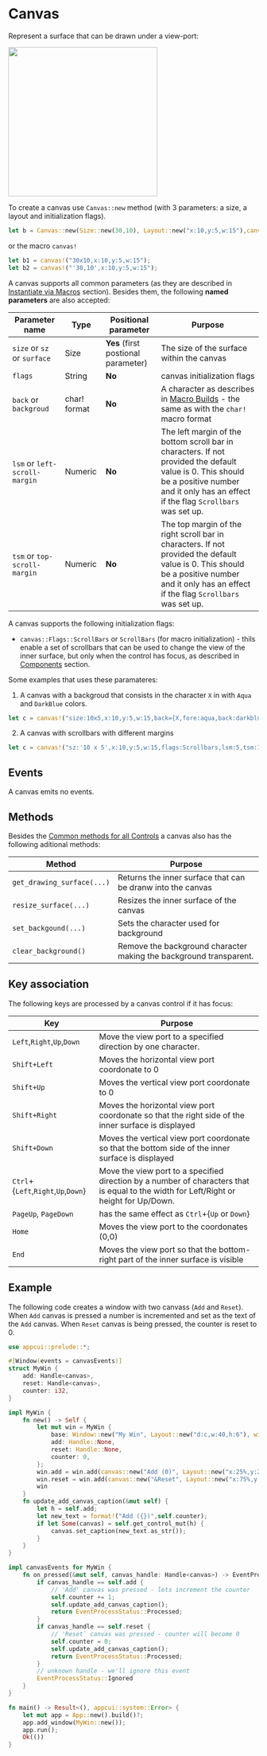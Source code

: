 # Canvas

Represent a surface that can be drawn under a view-port:

<img src="img/control.png" width=300/>

To create a canvas use `Canvas::new` method (with 3 parameters: a size, a layout and initialization flags).
```rs
let b = Canvas::new(Size::new(30,10), Layout::new("x:10,y:5,w:15"),canvas::Flags::None);
```
or the macro `canvas!`
```rs
let b1 = canvas!("30x10,x:10,y:5,w:15");
let b2 = canvas!("'30,10',x:10,y:5,w:15");
```

A canvas supports all common parameters (as they are described in [Instantiate via Macros](../instantiate_via_macros.md) section). Besides them, the following **named parameters** are also accepted:

| Parameter name                | Type         | Positional parameter                | Purpose                                                                                                                                                                                         |
| ----------------------------- | ------------ | ----------------------------------- | ----------------------------------------------------------------------------------------------------------------------------------------------------------------------------------------------- |
| `size` or `sz` or `surface`   | Size         | **Yes** (first postional parameter) | The size of the surface within the canvas                                                                                                                                                       |
| `flags`                       | String       | **No**                              | canvas initialization flags                                                                                                                                                                     |
| `back` or `backgroud`         | char! format | **No**                              | A character as describes in [Macro Builds](../../chapter-2/screen.md#macro-builds) - the same as with the  `char!` macro format                                                                 |
| `lsm` or `left-scroll-margin` | Numeric      | **No**                              | The left margin of the bottom scroll bar in characters. If not provided the default value is 0. This should be a positive number and it only has an effect if the flag `Scrollbars` was set up. |
| `tsm` or `top-scroll-margin`  | Numeric      | **No**                              | The top margin of the right scroll bar in characters. If not provided the default value is 0. This should be a positive number and it only has an effect if the flag `Scrollbars` was set up.   |

A canvas supports the following initialization flags:
* `canvas::Flags::ScrollBars` or `ScrollBars` (for macro initialization) - thils enable a set of scrollbars that can be used to change the view of the inner surface, but only when the control has focus, as described in [Components](../components.md) section.

Some examples that uses these paramateres:
1. A canvas with a backgroud that consists in the character `X` in with `Aqua` and `DarkBlue` colors.
```rs
let c = canvas!("size:10x5,x:10,y:5,w:15,back={X,fore:aqua,back:darkblue}");
```
2. A canvas with scrollbars with different margins
```rs
let c = canvas!("sz:'10 x 5',x:10,y:5,w:15,flags:Scrollbars,lsm:5,tsm:1");
```

## Events
A canvas emits no events.

## Methods

Besides the [Common methods for all Controls](../common_methods.md) a canvas also has the following aditional methods:

| Method                     | Purpose                                                            |
| -------------------------- | ------------------------------------------------------------------ |
| `get_drawing_surface(...)` | Returns the inner surface that can be dranw into the canvas        |
| `resize_surface(...)`      | Resizes the inner surface of the canvas                            |
| `set_backgound(...)`       | Sets the character used for background                             |
| `clear_background()`       | Remove the background character making the background transparent. |

## Key association

The following keys are processed by a canvas control if it has focus:

| Key                                 | Purpose                                                                                                                                |
| ----------------------------------- | -------------------------------------------------------------------------------------------------------------------------------------- |
| `Left`,`Right`,`Up`,`Down`          | Move the view port to a specified direction by one character.                                                                          |
| `Shift+Left`                        | Moves the horizontal view port coordonate to 0                                                                                         |
| `Shift+Up`                          | Moves the vertical view port coordonate to 0                                                                                           |
| `Shift+Right`                       | Moves the horizontal view port coordonate so that the right side of the inner surface is displayed                                     |
| `Shift+Down`                        | Moves the vertical view port coordonate so that the bottom side of the inner surface is displayed                                      |
| `Ctrl`+{`Left`,`Right`,`Up`,`Down`} | Move the view port to a specified direction by a number of characters that is equal to the width for Left/Right or height for Up/Down. |
| `PageUp`, `PageDown`                | has the same effect as `Ctrl`+{`Up` or `Down`}                                                                                         |
| `Home`                              | Moves the view port to the coordonates (0,0)                                                                                           |
| `End`                               | Moves the view port so that the bottom-right part of the inner surface is visible                                                      |

## Example

The following code creates a window with two canvass (`Add` and `Reset`). When `Add` canvas is pressed a number is incremented and set as the text of the `Add` canvas. When `Reset` canvas is being pressed, the counter is reset to 0.

```rs
use appcui::prelude::*;

#[Window(events = canvasEvents)]
struct MyWin {
    add: Handle<canvas>,
    reset: Handle<canvas>,
    counter: i32,
}

impl MyWin {
    fn new() -> Self {
        let mut win = MyWin {
            base: Window::new("My Win", Layout::new("d:c,w:40,h:6"), window::Flags::None),
            add: Handle::None,
            reset: Handle::None,
            counter: 0,
        };
        win.add = win.add(canvas::new("Add (0)", Layout::new("x:25%,y:2,w:13,a:c"), canvas::Type::Normal));
        win.reset = win.add(canvas::new("&Reset", Layout::new("x:75%,y:2,w:13,a:c",), canvas::Type::Normal));
        win
    }
    fn update_add_canvas_caption(&mut self) {
        let h = self.add;
        let new_text = format!("Add ({})",self.counter);
        if let Some(canvas) = self.get_control_mut(h) {
            canvas.set_caption(new_text.as_str());
        }
    }
}

impl canvasEvents for MyWin {
    fn on_pressed(&mut self, canvas_handle: Handle<canvas>) -> EventProcessStatus {
        if canvas_handle == self.add {
            // 'Add' canvas was pressed - lets increment the counter
            self.counter += 1;
            self.update_add_canvas_caption();
            return EventProcessStatus::Processed;
        }
        if canvas_handle == self.reset {
            // 'Reset` canvas was pressed - counter will become 0
            self.counter = 0;
            self.update_add_canvas_caption();
            return EventProcessStatus::Processed;
        }
        // unknown handle - we'll ignore this event
        EventProcessStatus::Ignored
    }
}

fn main() -> Result<(), appcui::system::Error> {
    let mut app = App::new().build()?;
    app.add_window(MyWin::new());
    app.run();
    Ok(())
}
```